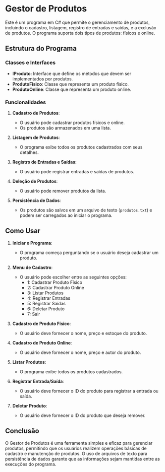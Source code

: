 # Gestor de Produtos

Este é um programa em C# que permite o gerenciamento de produtos, incluindo o cadastro, listagem, registro de entradas e saídas, e a exclusão de produtos. O programa suporta dois tipos de produtos: físicos e online.

## Estrutura do Programa

### Classes e Interfaces

- **IProduto**: Interface que define os métodos que devem ser implementados por produtos.
- **ProdutoFisico**: Classe que representa um produto físico.
- **ProdutoOnline**: Classe que representa um produto online.

### Funcionalidades

1. **Cadastro de Produtos**:
   - O usuário pode cadastrar produtos físicos e online.
   - Os produtos são armazenados em uma lista.

2. **Listagem de Produtos**:
   - O programa exibe todos os produtos cadastrados com seus detalhes.

3. **Registro de Entradas e Saídas**:
   - O usuário pode registrar entradas e saídas de produtos.

4. **Deleção de Produtos**:
   - O usuário pode remover produtos da lista.

5. **Persistência de Dados**:
   - Os produtos são salvos em um arquivo de texto (`produtos.txt`) e podem ser carregados ao iniciar o programa.

## Como Usar

1. **Iniciar o Programa**:
   - O programa começa perguntando se o usuário deseja cadastrar um produto.

2. **Menu de Cadastro**:
   - O usuário pode escolher entre as seguintes opções:
     - 1: Cadastrar Produto Físico
     - 2: Cadastrar Produto Online
     - 3: Listar Produtos
     - 4: Registrar Entradas
     - 5: Registrar Saídas
     - 6: Deletar Produto
     - 7: Sair

3. **Cadastro de Produto Físico**:
   - O usuário deve fornecer o nome, preço e estoque do produto.

4. **Cadastro de Produto Online**:
   - O usuário deve fornecer o nome, preço e autor do produto.

5. **Listar Produtos**:
   - O programa exibe todos os produtos cadastrados.

6. **Registrar Entrada/Saída**:
   - O usuário deve fornecer o ID do produto para registrar a entrada ou saída.

7. **Deletar Produto**:
   - O usuário deve fornecer o ID do produto que deseja remover.

## Conclusão

O Gestor de Produtos é uma ferramenta simples e eficaz para gerenciar produtos, permitindo que os usuários realizem operações básicas de cadastro e manutenção de produtos. O uso de arquivos de texto para persistência de dados garante que as informações sejam mantidas entre as execuções do programa.
